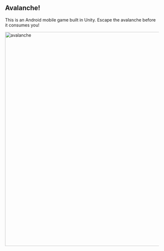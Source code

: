 ## Avalanche!
This is an Android mobile game built in Unity.  Escape the avalanche before it consumes you!

<img width="700" alt="avalanche" style="align: middle;" src="https://user-images.githubusercontent.com/35542660/61188114-1f043d00-a640-11e9-9ffa-77c0bca1f89b.png">
